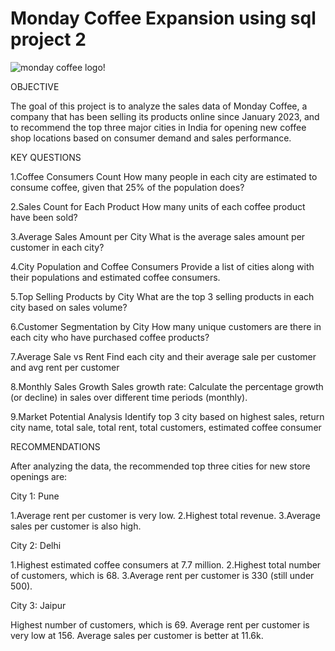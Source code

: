 # Monday Coffee  Expansion using sql project 2

![monday coffee logo!](https://github.com/mavismasikati/Monday_Coffee_sql_p2/commit/ec566bdb555db5318ad8c7c0702a19cea80e3ba5)

OBJECTIVE

The goal of this project is to analyze the sales data of Monday Coffee, a company that has been selling its products online since January 2023, and to recommend the top three major cities in India for opening new coffee shop locations based on consumer demand and sales performance.

KEY QUESTIONS

1.Coffee Consumers Count
How many people in each city are estimated to consume coffee, given that 25% of the population does?

2.Sales Count for Each Product
How many units of each coffee product have been sold?

3.Average Sales Amount per City
What is the average sales amount per customer in each city?

4.City Population and Coffee Consumers
Provide a list of cities along with their populations and estimated coffee consumers.

5.Top Selling Products by City
What are the top 3 selling products in each city based on sales volume?

6.Customer Segmentation by City
How many unique customers are there in each city who have purchased coffee products?

7.Average Sale vs Rent
Find each city and their average sale per customer and avg rent per customer

8.Monthly Sales Growth
Sales growth rate: Calculate the percentage growth (or decline) in sales over different time periods (monthly).

9.Market Potential Analysis
Identify top 3 city based on highest sales, return city name, total sale, total rent, total customers, estimated coffee consumer

RECOMMENDATIONS

After analyzing the data, the recommended top three cities for new store openings are:

City 1: Pune

1.Average rent per customer is very low.
2.Highest total revenue.
3.Average sales per customer is also high.

City 2: Delhi

1.Highest estimated coffee consumers at 7.7 million.
2.Highest total number of customers, which is 68.
3.Average rent per customer is 330 (still under 500).

City 3: Jaipur

Highest number of customers, which is 69.
Average rent per customer is very low at 156.
Average sales per customer is better at 11.6k.
